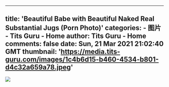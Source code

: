 
---
title: 'Beautiful Babe with Beautiful Naked Real Substantial Jugs (Porn Photo)'
categories: 
    - 图片
    - Tits Guru - Home
author: Tits Guru - Home
comments: false
date: Sun, 21 Mar 2021 21:02:40 GMT
thumbnail: 'https://media.tits-guru.com/images/1c4b6d15-b460-4534-b801-d4c32a659a78.jpeg'
---

<div>   
<img src="https://media.tits-guru.com/images/1c4b6d15-b460-4534-b801-d4c32a659a78.jpeg" referrerpolicy="no-referrer">  
</div>
            